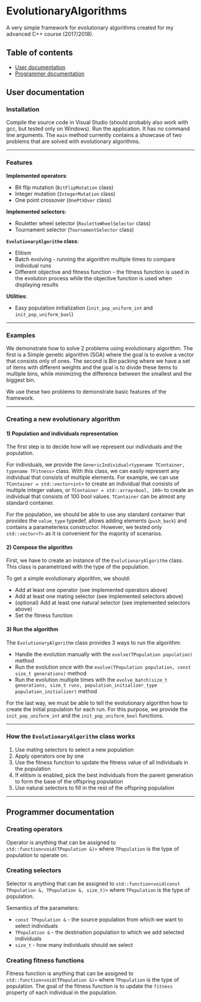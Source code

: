 # EvolutionaryAlgorithms

A very simple framework for evolutionary algorithms created for my advanced C++ course (2017/2018).

## Table of contents
- [User documentation](#user-documentation)
- [Programmer documentation](#programmer-documentation)

## User documentation

### Installation

Compile the source code in Visual Studio (should probably also work with gcc, but tested only on Windows). Run the application. It has no command line arguments. The `main` method currently contains a showcase of two problems that are solved with evolutionary algorithms.

---

### Features
**Implemented operators**:
- Bit flip mutation (`BitFlipMutation` class)
- Integer mutation (`IntegerMutation` class)
- One point crossover (`OnePtXOver` class)

**Implemented selectors**:
- Rouletter wheel selector (`RouletteWheelSelector` class)
- Tournament selector (`TournamentSelector` class)

**`EvolutionaryAlgorithm` class**:
- Elitism
- Batch evolving - running the algorithm multiple times to compare individual runs
- Different objective and fitness function - the fitness function is used in the evolution process while the objective function is used when displaying results

**Utilities**:
- Easy population initialization (`init_pop_uniform_int` and `init_pop_uniform_bool`)

---

### Examples

We demonstrate how to solve 2 problems using evolutionary algorithm. The first is a Simple genetic algorithm (SGA) where the goal is to evolve a vector that consists only of ones. The second is Bin packing where we have a set of items with different weights and the goal is to divide these items to multiple bins, while minimizing the difference between the smallest and the biggest bin.

We use these two problems to demonstrate basic features of the framework.

---

### Creating a new evolutionary algorithm

#### 1) Population and individuals representation
The first step is to decide how will we represent our individuals and the population. 

For individuals, we provide the `GenericIndividual<typename TContainer, typename TFitness>` class. With this class, we can easily represent any individual that consists of multiple elements. For example, we can use `TContainer = std::vector<int>` to create an individual that consists of multiple integer values, or `TContainer = std::array<bool, 100>` to create an individual that consists of 100 bool values. `TContainer` can be almost any standard container.

For the population, we should be able to use any standard container that provides the `value_type` typedef, allows adding elements (`push_back`) and contains a parameterless constructor. However, we tested only `std::vector<T>` as it is convenient for the majority of scenarios.

#### 2) Compose the algorithm
First, we have to create an instance of the `EvolutionaryAlgorithm` class. This class is parametrized with the type of the population.

To get a simple evolutionary algorithm, we should:
- Add at least one operator (see implemented operators above)
- Add at least one mating selector (see implemented selectors above)
- (optional) Add at least one natural selector (see implemented selectors above)
- Set the fitness function

#### 3) Run the algorithm
The `EvolutionaryAlgorithm` class provides 3 ways to run the algorithm:

- Handle the evolution manually with the `evolve(TPopulation population)` method
- Run the evolution once with the `evolve(TPopulation population, const size_t generations)` method
- Run the evolution multiple times with the `evolve_batch(size_t generations, size_t runs, population_initializer_type population_initializer)` method

For the last way, we must be able to tell the evolutionary algorithm how to create the initial population for each run. For this purpose, we provide the `init_pop_uniform_int` and the `init_pop_uniform_bool` functions.

---

### How the `EvolutionaryAlgorithm` class works
1) Use mating selectors to select a new population
2) Apply operators one by one
3) Use the fitness function to update the fitness value of all individuals in the population
4) If elitism is enabled, pick the best individuals from the parent generation to form the base of the offspring population
5) Use natural selectors to fill in the rest of the offspring population

---

## Programmer documentation

### Creating operators

Operator is anything that can be assigned to `std::function<void(TPopulation &)>` where `TPopulation` is the type of population to operate on.

### Creating selectors

Selector is anything that can be assigned to `std::function<void(const TPopulation &, TPopulation &, size_t)>` where `TPopulation` is the type of population.

Semantics of the parameters:
- `const TPopulation &` - the source population from which we want to select individuals
- `TPopulation &` - the destination population to which we add selected individuals
- `size_t` - how many individuals should we select

### Creating fitness functions

Fitness function is anything that can be assigned to `std::function<void(TPopulation &)>` where `TPopulation` is the type of population. The goal of the fitness function is to update the `fitness` property of each individual in the population.
